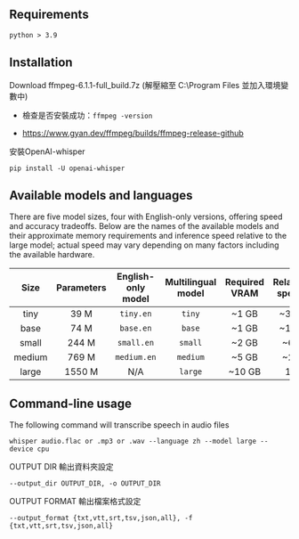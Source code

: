 ## Requirements

```
python > 3.9
```
## Installation

Download
ffmpeg-6.1.1-full_build.7z (解壓縮至 C:\Program Files 並加入環境變數中)
- 檢查是否安裝成功：`ffmpeg -version`

- https://www.gyan.dev/ffmpeg/builds/ffmpeg-release-github

安裝OpenAI-whisper
```
pip install -U openai-whisper
```
## Available models and languages

There are five model sizes, four with English-only versions, offering speed and accuracy tradeoffs. Below are the names of the available models and their approximate memory requirements and inference speed relative to the large model; actual speed may vary depending on many factors including the available hardware.

|  Size  | Parameters | English-only model | Multilingual model | Required VRAM | Relative speed |
|:------:|:----------:|:------------------:|:------------------:|:-------------:|:--------------:|
|  tiny  |    39 M    |     `tiny.en`      |       `tiny`       |     ~1 GB     |      ~32x      |
|  base  |    74 M    |     `base.en`      |       `base`       |     ~1 GB     |      ~16x      |
| small  |   244 M    |     `small.en`     |      `small`       |     ~2 GB     |      ~6x       |
| medium |   769 M    |    `medium.en`     |      `medium`      |     ~5 GB     |      ~2x       |
| large  |   1550 M   |        N/A         |      `large`       |    ~10 GB     |       1x       |


## Command-line usage
The following command will transcribe speech in audio files
```
whisper audio.flac or .mp3 or .wav --language zh --model large --device cpu
```

OUTPUT DIR 輸出資料夾設定
``` 
--output_dir OUTPUT_DIR, -o OUTPUT_DIR
```

OUTPUT FORMAT 輸出檔案格式設定
```
--output_format {txt,vtt,srt,tsv,json,all}, -f {txt,vtt,srt,tsv,json,all}
```

